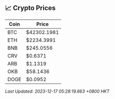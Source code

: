 ## 📈 Crypto Prices

| Coin | Price |
| ---- | ----- |
| BTC | $42302.1981 |
| ETH | $2234.3991 |
| BNB | $245.0556 |
| CRV | $0.6371 |
| ARB | $1.1319 |
| OKB | $58.1436 |
| DOGE | $0.0952 |

_Last Updated: 2023-12-17 05:28:19.663 +0800 HKT_